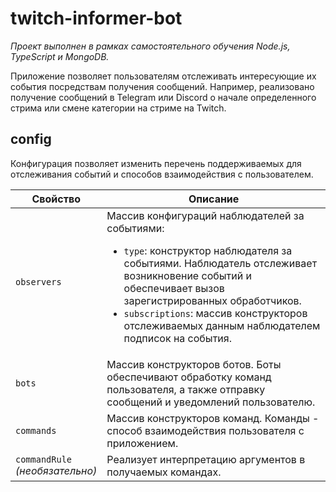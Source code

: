 # twitch-informer-bot

*Проект выполнен в рамках самостоятельного обучения Node.js, TypeScript и MongoDB.*

Приложение позволяет пользователям отслеживать интересующие их события посредствам получения сообщений. Например, реализовано получение сообщений в Telegram или Discord о начале определенного стрима или смене категории на стриме на Twitch.

## config
Конфигурация позволяет изменить перечень поддерживаемых для отслеживания событий и способов взаимодействия с пользователем.

| Свойство | Описание |
| --- | --- |
| ``` observers ``` | Массив конфигураций наблюдателей за событиями: <ul><li>```type```: конструктор наблюдателя за событиями. Наблюдатель отслеживает возникновение событий и обеспечивает вызов зарегистрированных обработчиков.</li><li>```subscriptions```: массив конструкторов отслеживаемых данным наблюдателем подписок на события.</li></ul> |
| ``` bots ``` | Массив конструкторов ботов. Боты обеспечивают обработку команд пользователя, а также отправку сообщений и уведомлений пользователю. |
| ``` commands ``` | Массив конструкторов команд. Команды - способ взаимодействия пользователя с приложением. |
| ``` commandRule ```<br>*(необязательно)* | Реализует интерпретацию аргументов в получаемых командах. |

